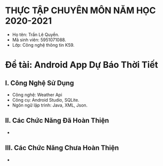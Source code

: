 ﻿# THỰC TẬP CHUYÊN MÔN NĂM HỌC 2020-2021
* Họ tên: Trần Lê Quyền.
* Mã sinh viên: 5951071088.
* Lớp: Công nghệ thông tin K59.
# Đề tài: Android App Dự Báo Thời Tiết
## I. Công Nghệ Sử Dụng
* Công nghệ: Weather Api
* Công cụ: Android Studio, SQLite.
* Ngôn ngữ lập trình: Java, XML, Json.
## II. Các Chức Năng Đã Hoàn Thiện
*
## III. Các Chức Năng Chưa Hoàn Thiện
*
